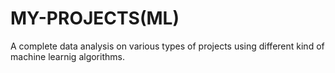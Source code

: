 # MY-PROJECTS(ML)
A complete data analysis on various types of projects using different kind of machine learnig algorithms.
